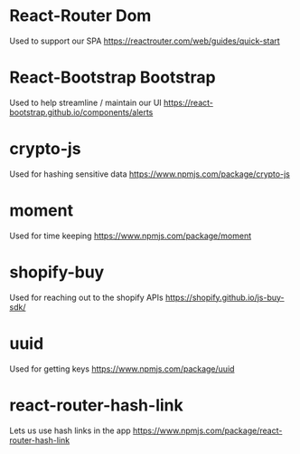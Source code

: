 # React-Router Dom
Used to support our SPA
https://reactrouter.com/web/guides/quick-start

# React-Bootstrap Bootstrap
Used to help streamline / maintain our UI
https://react-bootstrap.github.io/components/alerts

# crypto-js
Used for hashing sensitive data
https://www.npmjs.com/package/crypto-js

# moment
Used for time keeping
https://www.npmjs.com/package/moment

# shopify-buy
 Used for reaching out to the shopify APIs
https://shopify.github.io/js-buy-sdk/

# uuid
Used for getting keys
https://www.npmjs.com/package/uuid

# react-router-hash-link
Lets us use hash links in the app
https://www.npmjs.com/package/react-router-hash-link